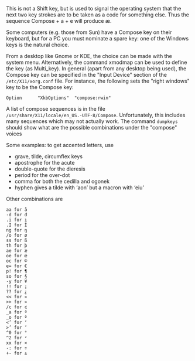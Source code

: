 
This is not a Shift key, but is used to signal the operating system that the next two key strokes are to be taken as a code for something else. Thus the sequence Compose + a + e will produce æ.

Some computers (e.g. those from Sun) have a Compose key on their keyboard, but for a PC you must nominate a spare key: one of the Windows keys is the natural choice.

From a desktop like Gnome or KDE, the choice can be made with the system menu. Alternatively, the command xmodmap can be used to define the key (as Multi\_key). In general (apart from any desktop being used), the Compose key can be specified in the "Input Device" section of the `/etc/X11/xorg.conf` file. For instance, the following sets the "right windows" key to be the Compose key:

	Option      "XkbOptions"  "compose:rwin"

A list of compose sequences is in the file `/usr/share/X11/locale/en_US.·UTF-8/Compose`. Unfortunately, this includes many sequences which may not actually work.
The command `dumpkeys` should show what are the possible combinations under the "compose" voices

Some examples: to get accented letters, use

* grave, tilde, circumflex keys
* apostrophe for the acute
* double-quote for the dieresis
* period for the over-dot
* comma for both the cedilla and ogonek
* hyphen gives a tilde with ‘aon’ but a macron with ‘eiu’ 

Other combinations are

	aa for å
	-d for đ
	.i for ı
	.I for İ
	ng for ŋ
	/o for ø
	ss for ß
	th for þ
	ae for æ
	oe for œ
	oc for ©
	e= for €
	p! for ¶
	so for §
	-y for ¥
	!! for ¡
	?? for ¿
	<< for «
	>> for »
	/c for ¢
	_a for ª
	_o for º
	<’ for ‘
	>’ for ’
	^0 for °
	^2 for ²
	xx for ×
	-: for ÷
	+- for ±
